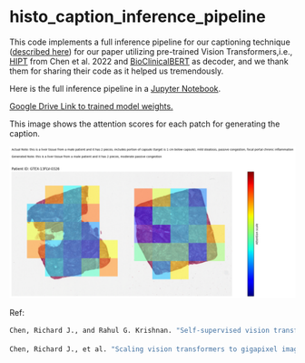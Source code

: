 # histo_caption_inference_pipeline

This code implements a full inference pipeline for our captioning technique ([described here](https://github.com/ssen7/histo_cap_transformers)) for our paper utilizing pre-trained Vision Transformers,i.e., [HIPT](https://github.com/mahmoodlab/HIPT) from Chen et al. 2022 and [BioClinicalBERT](https://huggingface.co/emilyalsentzer/Bio_ClinicalBERT) as decoder, and we thank them for sharing their code as it helped us tremendously.

Here is the full inference pipeline in a [Jupyter Notebook](full_inference_pipeline.ipynb).

[Google Drive Link to trained model weights.](https://drive.google.com/file/d/1qwuh0kdRGpcyWVy3XW8LjcyvG4uUus60/view?usp=sharing)

This image shows the attention scores for each patch for generating the caption.

![Inference Image](./image_files/attn_viz/GTEX-13FLV-0326.png)

Ref:
```bash
Chen, Richard J., and Rahul G. Krishnan. "Self-supervised vision transformers learn visual concepts in histopathology." arXiv preprint arXiv:2203.00585 (2022).

Chen, Richard J., et al. "Scaling vision transformers to gigapixel images via hierarchical self-supervised learning." Proceedings of the IEEE/CVF Conference on Computer Vision and Pattern Recognition. 2022.
```